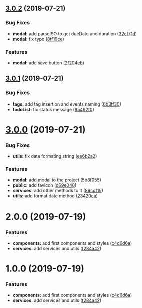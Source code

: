 ## [3.0.2](https://github.com/olavoparno/Todo-Man/compare/v3.0.1...v3.0.2) (2019-07-21)


### Bug Fixes

* **modal:** add parseISO to get dueDate and duration ([32cf71d](https://github.com/olavoparno/Todo-Man/commit/32cf71d))
* **modal:** fix typo ([8ff19ce](https://github.com/olavoparno/Todo-Man/commit/8ff19ce))


### Features

* **modal:** add save button ([2f204eb](https://github.com/olavoparno/Todo-Man/commit/2f204eb))



## [3.0.1](https://github.com/olavoparno/Todo-Man/compare/v3.0.0...v3.0.1) (2019-07-21)


### Bug Fixes

* **tags:** add tag insertion and events naming ([6b3ff30](https://github.com/olavoparno/Todo-Man/commit/6b3ff30))
* **todoList:** fix status message ([95492f0](https://github.com/olavoparno/Todo-Man/commit/95492f0))



# [3.0.0](https://github.com/olavoparno/Todo-Man/compare/v2.0.0...v3.0.0) (2019-07-21)


### Bug Fixes

* **utils:** fix date formating string ([ee6b2a2](https://github.com/olavoparno/Todo-Man/commit/ee6b2a2))


### Features

* **modal:** add modal to the project ([5b8f055](https://github.com/olavoparno/Todo-Man/commit/5b8f055))
* **public:** add favicon ([d69e048](https://github.com/olavoparno/Todo-Man/commit/d69e048))
* **services:** add other methods to it ([89cdf19](https://github.com/olavoparno/Todo-Man/commit/89cdf19))
* **utils:** add format date method ([23420ca](https://github.com/olavoparno/Todo-Man/commit/23420ca))



# 2.0.0 (2019-07-19)


### Features

* **components:** add first components and styles ([c4d6d6a](https://github.com/olavoparno/Todo-Man/commit/c4d6d6a))
* **services:** add services and utils ([f284a42](https://github.com/olavoparno/Todo-Man/commit/f284a42))



# 1.0.0 (2019-07-19)


### Features

* **components:** add first components and styles ([c4d6d6a](https://github.com/olavoparno/Todo-Man/commit/c4d6d6a))
* **services:** add services and utils ([f284a42](https://github.com/olavoparno/Todo-Man/commit/f284a42))



